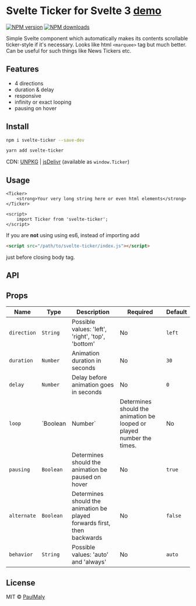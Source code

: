 # Svelte Ticker for Svelte 3 [demo](https://svelte.dev/repl/89ebabbb47c64fe591c01010de096f93?version=3.16.4)

[![NPM version](https://img.shields.io/npm/v/svelte-ticker.svg?style=flat)](https://www.npmjs.com/package/svelte-ticker) [![NPM downloads](https://img.shields.io/npm/dm/svelte-ticker.svg?style=flat)](https://www.npmjs.com/package/svelte-ticker)

Simple Svelte component which automatically makes its contents scrollable ticker-style if it's necessary. Looks like html `<marquee>` tag but much better. Can be useful for such things like News Tickers etc.

## Features

- 4 directions
- duration & delay
- responsive
- infinity or exact looping
- pausing on hover

## Install

```bash
npm i svelte-ticker --save-dev
```

```bash
yarn add svelte-ticker
```

CDN: [UNPKG](https://unpkg.com/svelte-ticker/) | [jsDelivr](https://cdn.jsdelivr.net/npm/svelte-ticker/) (available as `window.Ticker`)

## Usage

```svelte
<Ticker>
    <strong>Your very long string here or even html elements</strong>
</Ticker>

<script>
    import Ticker from 'svelte-ticker';
</script>
```

If you are **not** using using es6, instead of importing add 

```html
<script src="/path/to/svelte-ticker/index.js"></script>
```

just before closing body tag.

## API

## Props

| Name | Type | Description | Required | Default |
| --- | --- | --- | --- | --- |
| `direction` | `String` | Possible values: 'left', 'right', 'top', 'bottom' | No | `left` |
| `duration` | `Number` | Animation duration in seconds | No | `30` |
| `delay` | `Number` | Delay before animation goes in seconds | No | `0` |
| `loop` | `Boolean|Number` | Determines should the animation be looped or played number the times. | No | `true` |
| `pausing` | `Boolean` | Determines should the animation be paused on hover | No | `true` |
| `alternate` | `Boolean` | Determines should the animation be played forwards first, then backwards | No | `false` |
| `behavior` | `String` |Possible values: 'auto' and 'always' | No | `auto` |

## License

MIT &copy; [PaulMaly](https://github.com/PaulMaly)
